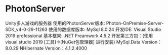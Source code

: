 # PhotonServer
Unity多人游戏的服务器
使用的PhotonServer版本:
  Photon-OnPremise-Server-SDK_v4-0-29-11263
使用的数据库版本:
  MySql 8.0.24
开发IDE:
  Visual Studio 2019 professional
基本框架:
  .NET Freamwork 4.5.2
开发第三方包：(使用visual studio 2019 [工具]->[NuGet包管理器] 进行安装)
  MySql.Data Version：8.0.29
  NHibernate Version：4.1.2.4000
